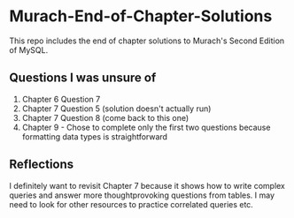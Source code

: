 # Murach-End-of-Chapter-Solutions
This repo includes the end of chapter solutions to Murach's Second Edition of MySQL.

## Questions I was unsure of
1. Chapter 6 Question 7
2. Chapter 7 Question 5 (solution doesn't actually run)
3. Chapter 7 Question 8 (come back to this one)
4. Chapter 9 - Chose to complete only the first two questions because formatting data types is straightforward


## Reflections
I definitely want to revisit Chapter 7 because it shows how to write complex queries and answer more thoughtprovoking questions from tables. I may need to look for other resources to practice correlated queries etc.
